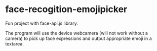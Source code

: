 # face-recogition-emojipicker
Fun project with face-api.js library.

The program will use the device webcamera (will not work without a camera) to pick up face expressions and output appropriate emoji in a textarea.

